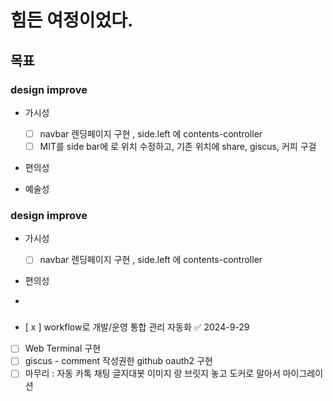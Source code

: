 # 힘든 여정이었다.

## 목표

### design improve
- 가시성
    - [  ] navbar 렌딩페이지 구현 , side.left 에 contents-controller
    - [  ] MIT를 side bar에 로 위치 수정하고, 기존 위치에 share, giscus, 커피 구걸

- 편의성


- 예술성
### design improve
- 가시성
    - [  ] navbar 렌딩페이지 구현 , side.left 에 contents-controller
- 편의성

-


### 



- [ x ] workflow로 개발/운영 통합 관리 자동화 ✅ 2024-9-29
- [  ] Web Terminal 구현
- [  ] giscus - comment 작성권한 github oauth2 구현
- [  ] 마무리 : 자동 카톡 채팅 글지대봇 이미지 랑 브릿지 놓고 도커로 말아서 마이그레이션
